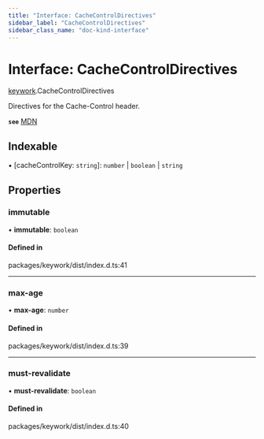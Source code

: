 ```yaml
---
title: "Interface: CacheControlDirectives"
sidebar_label: "CacheControlDirectives"
sidebar_class_name: "doc-kind-interface"
---
```


# Interface: CacheControlDirectives

[keywork](../modules/keywork).CacheControlDirectives

Directives for the Cache-Control header.

**`see`** [MDN](https://developer.mozilla.org/en-US/docs/Web/HTTP/Headers/Cache-Control)

## Indexable

▪ [cacheControlKey: `string`]: `number` \| `boolean` \| `string`

## Properties

### immutable

• **immutable**: `boolean`

#### Defined in

packages/keywork/dist/index.d.ts:41

___

### max-age

• **max-age**: `number`

#### Defined in

packages/keywork/dist/index.d.ts:39

___

### must-revalidate

• **must-revalidate**: `boolean`

#### Defined in

packages/keywork/dist/index.d.ts:40
